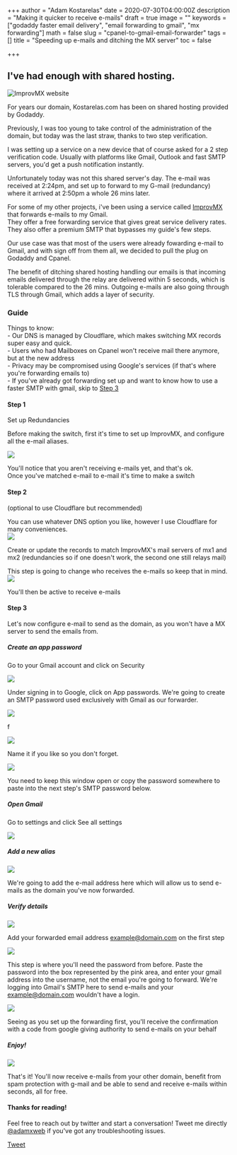 +++
author = "Adam Kostarelas"
date = 2020-07-30T04:00:00Z
description = "Making it quicker to receive e-mails"
draft = true
image = ""
keywords = ["godaddy faster email delivery", "email forwarding to gmail", "mx forwarding"]
math = false
slug = "cpanel-to-gmail-email-forwarder"
tags = []
title = "Speeding up e-mails and ditching the MX server"
toc = false

+++
## I've had enough with shared hosting.

![ImprovMX website](/uploads/screen-shot-2020-07-30-at-5-03-26-pm.png "ImprovMX")

For years our domain, Kostarelas.com has been on shared hosting provided by Godaddy.

Previously, I was too young to take control of the administration of the domain, but today was the last straw, thanks to two step verification.

I was setting up a service on a new device that of course asked for a 2 step verification code. Usually with platforms like Gmail, Outlook and fast SMTP servers, you'd get a push notification instantly.

Unfortunately today was not this shared server's day. The e-mail was received at 2:24pm, and set up to forward to my G-mail (redundancy) where it arrived at 2:50pm a whole 26 mins later.

For some of my other projects, i've been using a service called [ImprovMX](improvmx.com "ImprovMX Website") that forwards e-mails to my Gmail.  
They offer a free forwarding service that gives great service delivery rates. They also offer a premium SMTP that bypasses my guide's few steps.

Our use case was that most of the users were already fowarding e-mail to Gmail, and with sign off from them all, we decided to pull the plug on Godaddy and Cpanel.

The benefit of ditching shared hosting handling our emails is that incoming emails delivered through the relay are delivered within 5 seconds, which is tolerable compared to the 26 mins. Outgoing e-mails are also going through TLS through Gmail, which adds a layer of security.

### Guide

Things to know:  
\- Our DNS is managed by Cloudflare, which makes switching MX records super easy and quick.  
\- Users who had Mailboxes on Cpanel won't receive mail there anymore, but at the new address  
\- Privacy may be compromised using Google's services (if that's where you're forwarding emails to)  
\- If you've already got forwarding set up and want to know how to use a faster SMTP with gmail, skip to [Step 3]()

#### Step 1

Set up Redundancies

Before making the switch, first it's time to set up ImprovMX, and configure all the e-mail aliases.

![](/uploads/screen-shot-2020-07-30-at-5-09-32-pm.png)

You'll notice that you aren't receiving e-mails yet, and that's ok.  
Once you've matched e-mail to e-mail it's time to make a switch

#### Step 2

(optional to use Cloudflare but recommended)

You can use whatever DNS option you like, however I use Cloudflare for many conveniences.  
![](/uploads/screen-shot-2020-07-30-at-5-40-00-pm.png)

Create or update the records to match ImprovMX's mail servers of mx1 and mx2 (redundancies so if one doesn't work, the second one still relays mail)

This step is going to change who receives the e-mails so keep that in mind.![](/uploads/screen-shot-2020-07-30-at-5-38-17-pm.png)

You'll then be active to receive e-mails

#### Step 3

Let's now configure e-mail to send as the domain, as you won't have a MX server to send the emails from.

##### Create an app password

Go to your Gmail account and click on Security

![](/uploads/screen-shot-2020-07-30-at-4-42-27-pm.png)

Under signing in to Google, click on App passwords. We're going to create an SMTP password used exclusively with Gmail as our forwarder.

![](/uploads/screen-shot-2020-07-30-at-4-42-49-pm.png)

f

![](/uploads/screen-shot-2020-07-30-at-4-37-43-pm.png)

Name it if you like so you don't forget.

![](/uploads/screen-shot-2020-07-30-at-4-42-16-pm.png)

You need to keep this window open or copy the password somewhere to paste into the next step's SMTP password below.

##### Open Gmail

Go to settings and click See all settings

![](/uploads/screen-shot-2020-07-30-at-4-40-31-pm.png)

##### Add a new alias

![](/uploads/screen-shot-2020-07-30-at-4-40-44-pm.png)

We're going to add the e-mail address here which will allow us to send e-mails as the domain you've now forwarded.

##### Verify details

![](/uploads/screen-shot-2020-07-30-at-4-41-10-pm.png)

Add your forwarded email address <example@domain.com> on the first step

![](/uploads/screen-shot-2020-07-30-at-4-41-26-pm.png)

This step is where you'll need the password from before. Paste the password into the box represented by the pink area, and enter your gmail address into the username, not the email you're going to forward. We're logging into Gmail's SMTP here to send e-mails and your <example@domain.com> wouldn't have a login.

![](/uploads/screen-shot-2020-07-30-at-4-38-53-pm.png)

Seeing as you set up the forwarding first, you'll receive the confirmation with a code from google giving authority to send e-mails on your behalf

##### Enjoy!

![](/uploads/screen-shot-2020-07-30-at-4-42-04-pm.png)

That's it! You'll now receive e-mails from your other domain, benefit from spam protection with g-mail and be able to send and receive e-mails within seconds, all for free.

#### Thanks for reading!

Feel free to reach out by twitter and start a conversation! Tweet me directly [@adamxweb](https://twitter.com/intent/tweet?screen_name=adamxweb&ref_src=twsrc%5Etfw "twitter") if you've got any troubleshooting issues.

<a href="https://twitter.com/share?ref_src=twsrc%5Etfw" class="twitter-share-button" data-show-count="false">Tweet</a><script async src="https://platform.twitter.com/widgets.js" charset="utf-8"></script>